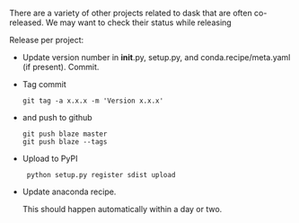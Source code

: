 There are a variety of other projects related to dask that are often
co-released.  We may want to check their status while releasing


Release per project:

*   Update version number in __init__.py, setup.py,
    and conda.recipe/meta.yaml (if present).  Commit.

*   Tag commit

        git tag -a x.x.x -m 'Version x.x.x'

*   and push to github

        git push blaze master
        git push blaze --tags

*  Upload to PyPI

        python setup.py register sdist upload

*   Update anaconda recipe.

    This should happen automatically within a day or two.
